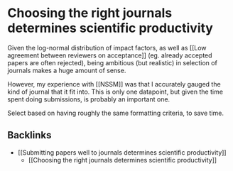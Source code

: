 # Choosing the right journals determines scientific productivity
Given the log-normal distribution of impact factors, as well as [[Low agreement between reviewers on acceptance]] (eg. already accepted papers are often rejected), being ambitious (but realistic) in selection of journals makes a huge amount of sense. 

However, my experience with [[NSSM]] was that I accurately gauged the kind of journal that it fit into. This is only one datapoint, but given the time spent doing submissions, is probably an important one.

Select based on having roughly the same formatting criteria, to save time.

## Backlinks
* [[Submitting papers well to journals determines scientific productivity]]
	* [[Choosing the right journals determines scientific productivity]]

<!-- #service #p3 -->

<!-- {BearID:20D0FDDA-1530-4A72-AF1B-94448A74AEBF-15756-0000130B9FF0A565} -->
